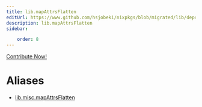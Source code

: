```yaml
---
title: lib.mapAttrsFlatten
editUrl: https://www.github.com/hsjobeki/nixpkgs/blob/migrated/lib/deprecated.nix#L192C21
description: lib.mapAttrsFlatten
sidebar:

    order: 8
---
```


<a href="https://www.github.com/hsjobeki/nixpkgs/blob/migrated/lib/deprecated.nix#L192C21">Contribute Now!</a>


# Aliases

- [lib.misc.mapAttrsFlatten](/nix-doc-comments/reference/lib/misc/lib-misc-mapattrsflatten)


